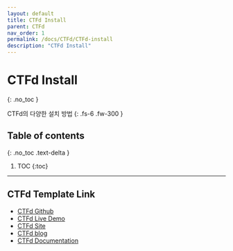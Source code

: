 ```yaml
---
layout: default
title: CTFd Install
parent: CTFd
nav_order: 1
permalink: /docs/CTFd/CTFd-install
description: "CTFd Install"
---
```


# CTFd Install
{: .no_toc }


CTFd의 다양한 설치 방법
{: .fs-6 .fw-300 }

## Table of contents
{: .no_toc .text-delta }

1. TOC
{:toc}

---

## CTFd Template Link

+ [CTFd Github](https://github.com/CTFd/CTFd)
+ [CTFd Live Demo](https://demo.ctfd.io/)
+ [CTFd Site](https://ctfd.io/)
+ [CTFd blog](https://blog.ctfd.io/)
+ [CTFd Documentation](https://docs.ctfd.io/)